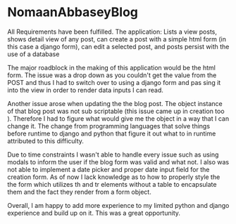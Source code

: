# NomaanAbbaseyBlog

All Requirements have been fulfilled. 
The application: Lists a view posts, shows detail view of any post,
can create a post with a simple html form (in this case a django form),
can edit a selected post, and posts persist with the use of a database

The major roadblock in the making of this application would be the html form. The issue was a drop down 
as you couldn't get the value from the POST and thus I had to switch over to using a django form and pas
sing it into the view in order to render data inputs I can read. 

Another issue arose when updating the the blog post. The object instance of that blog post was not sub
scriptable (this issue came up in creation too ). Therefore I had to figure what would give me the object
in a way that I can change it. The change from programming languages that solve things before runtime
to django and python that figure it out what to in runtime attributed to this difficulty. 

Due to time constraints I wasn't able to handle every issue such as using modals to inform the user if 
the blog form was valid and what not. I also was not able to implement a date picker and proper date input field 
for the creation form. As of now I lack knowledge as to how to properly style the the form which utilizes 
th and tr elements without a table to encapsulate them and the fact they render from a form object. 

Overall, I am happy to add more experience to my limited python and django experience and build up on it.
This was a great opportunity.   



